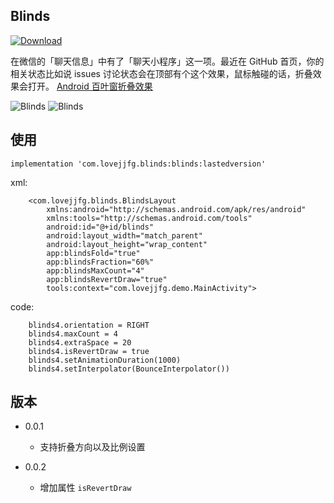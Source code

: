 ## Blinds

 [ ![Download](https://api.bintray.com/packages/lovejjfg/maven/Blinds/images/download.svg) ](https://bintray.com/lovejjfg/maven/Blinds/_latestVersion)


在微信的「聊天信息」中有了「聊天小程序」这一项。最近在 GitHub 首页，你的相关状态比如说 issues 讨论状态会在顶部有个这个效果，鼠标触碰的话，折叠效果会打开。
[Android 百叶窗折叠效果](https://www.jianshu.com/p/2b1cbc6083fa)

![Blinds](https://raw.githubusercontent.com/lovejjfg/Blinds/master/art/art1.png)
![Blinds](https://raw.githubusercontent.com/lovejjfg/Blinds/master/art/art2.png)

## 使用


    implementation 'com.lovejjfg.blinds:blinds:lastedversion'


xml:

        <com.lovejjfg.blinds.BlindsLayout
            xmlns:android="http://schemas.android.com/apk/res/android"
            xmlns:tools="http://schemas.android.com/tools"
            android:id="@+id/blinds"
            android:layout_width="match_parent"
            android:layout_height="wrap_content"
            app:blindsFold="true"
            app:blindsFraction="60%"
            app:blindsMaxCount="4"
            app:blindsRevertDraw="true"
            tools:context="com.lovejjfg.demo.MainActivity">

code:

        blinds4.orientation = RIGHT
        blinds4.maxCount = 4
        blinds4.extraSpace = 20
        blinds4.isRevertDraw = true
        blinds4.setAnimationDuration(1000)
        blinds4.setInterpolator(BounceInterpolator())

## 版本

* 0.0.1
  * 支持折叠方向以及比例设置

* 0.0.2
  * 增加属性 `isRevertDraw`

